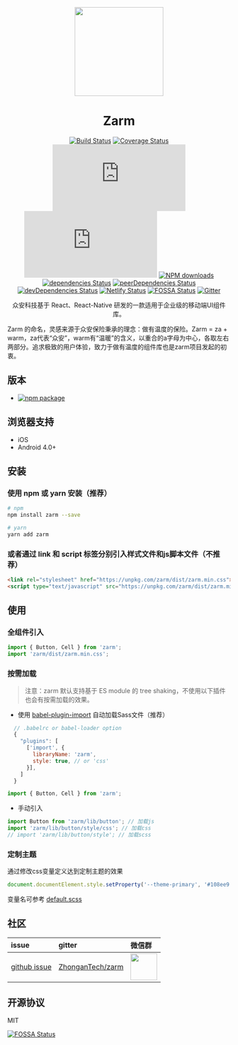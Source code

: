 <p align="center">
  <a href="http://zarm.design">
    <img width="200" src="https://zarm.design/images/logo.732d9561.svg">
  </a>
</p>

<h1 align="center">Zarm</h1>

<div align="center">

  [![Build Status](https://www.travis-ci.org/ZhongAnTech/zarm.svg?branch=master)](https://www.travis-ci.org/ZhongAnTech/zarm)
  [![Coverage Status](https://img.shields.io/coveralls/ZhongAnTech/zarm/master.svg)](https://coveralls.io/github/ZhongAnTech/zarm?branch=master)
  ![JS gzip size](https://img.badgesize.io/https://unpkg.com/zarm@latest/dist/zarm.min.js?compression=gzip&label=gzip%20size:%20JS)
  ![CSS gzip size](https://img.badgesize.io/https://unpkg.com/zarm@latest/dist/zarm.min.css?compression=gzip&label=gzip%20size:%20CSS)
  [![NPM downloads](https://img.shields.io/npm/dm/zarm.svg)](https://npmjs.org/package/zarm) 
  [![dependencies Status](https://david-dm.org/ZhongAnTech/zarm/status.svg)](https://david-dm.org/ZhongAnTech/zarm)
  [![peerDependencies Status](https://david-dm.org/ZhongAnTech/zarm/peer-status.svg)](https://david-dm.org/ZhongAnTech/zarm?type=peer)
  [![devDependencies Status](https://david-dm.org/ZhongAnTech/zarm/dev-status.svg)](https://david-dm.org/ZhongAnTech/zarm?type=dev)
  [![Netlify Status](https://api.netlify.com/api/v1/badges/7afc45a9-dcac-4475-9903-d3896bc200ed/deploy-status)](https://app.netlify.com/sites/zarm/deploys)
  [![FOSSA Status](https://app.fossa.io/api/projects/git%2Bgithub.com%2FZhongAnTech%2Fzarm.svg?type=shield)](https://app.fossa.io/projects/git%2Bgithub.com%2FZhongAnTech%2Fzarm?ref=badge_shield)
  [![Gitter](https://badges.gitter.im/Join%20Chat.svg)](https://gitter.im/ZhongAnTech/zarm?utm_source=badge&utm_medium=badge&utm_campaign=pr-badge)

  众安科技基于 React、React-Native 研发的一款适用于企业级的移动端UI组件库。
</div>

Zarm 的命名，灵感来源于众安保险秉承的理念：做有温度的保险。Zarm = za + warm，za代表“众安”，warm有“温暖”的含义，以重合的a字母为中心，各取左右两部分。追求极致的用户体验，致力于做有温度的组件库也是zarm项目发起的初衷。

## 版本

- [![npm package](https://img.shields.io/npm/v/zarm/latest.svg)](https://www.npmjs.org/package/zarm)

## 浏览器支持

- iOS
- Android 4.0+

## 安装

### 使用 npm 或 yarn 安装（推荐）

```bash
# npm
npm install zarm --save

# yarn
yarn add zarm
```

### 或者通过 link 和 script 标签分别引入样式文件和js脚本文件（不推荐）

```html
<link rel="stylesheet" href="https://unpkg.com/zarm/dist/zarm.min.css">
<script type="text/javascript" src="https://unpkg.com/zarm/dist/zarm.min.js"></script>
```

## 使用

### 全组件引入

```js
import { Button, Cell } from 'zarm';
import 'zarm/dist/zarm.min.css';
```

### 按需加载

> 注意：zarm 默认支持基于 ES module 的 tree shaking，不使用以下插件也会有按需加载的效果。

- 使用 [babel-plugin-import](https://github.com/ant-design/babel-plugin-import) 自动加载Sass文件（推荐）

```js
  // .babelrc or babel-loader option
  {
    "plugins": [
      ['import', {
        libraryName: 'zarm',
        style: true, // or 'css'
      }],
    ]
  }
```

```js
import { Button, Cell } from 'zarm';
```

- 手动引入

```js
import Button from 'zarm/lib/button'; // 加载js
import 'zarm/lib/button/style/css'; // 加载css
// import 'zarm/lib/button/style'; // 加载scss
```

### 定制主题

通过修改css变量定义达到定制主题的效果

```js
document.documentElement.style.setProperty('--theme-primary', '#108ee9');
```

变量名可参考 [default.scss](https://github.com/ZhongAnTech/zarm/blob/master/components/style/themes/default.scss)

## 社区

| issue | gitter | 微信群 |
| :--- | :--- | :--- |
| [github issue](https://github.com/ZhongAnTech/zarm/issues) | [ZhonganTech/zarm](https://gitter.im/ZhonganTech/zarm) | <img src="https://cdn-health.zhongan.com/zarm/qr.jpeg" width="60" /> |

## 开源协议

MIT

[![FOSSA Status](https://app.fossa.io/api/projects/git%2Bgithub.com%2FZhongAnTech%2Fzarm.svg?type=large)](https://app.fossa.io/projects/git%2Bgithub.com%2FZhongAnTech%2Fzarm?ref=badge_large)

